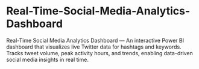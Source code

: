 # Real-Time-Social-Media-Analytics-Dashboard
Real-Time Social Media Analytics Dashboard — An interactive Power BI dashboard that visualizes live Twitter data for hashtags and keywords. Tracks tweet volume, peak activity hours, and trends, enabling data-driven social media insights in real time.
